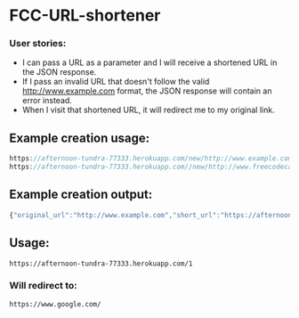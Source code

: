 # FCC-URL-shortener

### User stories:
* I can pass a URL as a parameter and I will receive a shortened URL in the JSON response.
* If I pass an invalid URL that doesn't follow the valid http://www.example.com format, the JSON response will contain an error instead.
* When I visit that shortened URL, it will redirect me to my original link.

## Example creation usage:

```js
https://afternoon-tundra-77333.herokuapp.com/new/http://www.example.com
https://afternoon-tundra-77333.herokuapp.com//new/http://www.freecodecamp.com
```

## Example creation output:

```js
{"original_url":"http://www.example.com","short_url":"https://afternoon-tundra-77333.herokuapp.com/222"}
```

## Usage:

```
https://afternoon-tundra-77333.herokuapp.com/1
```

### Will redirect to:

```
https://www.google.com/
```
